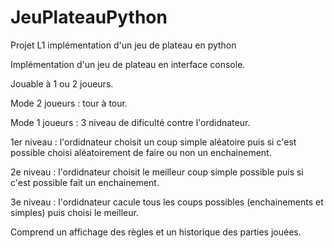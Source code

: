 # JeuPlateauPython
Projet L1 implémentation d'un jeu de plateau en python

Implémentation d'un jeu de plateau en interface console.

Jouable à 1 ou 2 joueurs.

Mode 2 joueurs : tour à tour.

Mode 1 joueurs : 3 niveau de dificulté contre l'ordidnateur.

  1er niveau : l'ordidnateur choisit un coup simple aléatoire puis si c'est possible choisi aléatoirement de faire ou non un enchainement.
  
  2e niveau : l'ordidnateur choisit le meilleur coup simple possible puis si c'est possible fait un enchainement.
  
  3e niveau : l'ordidnateur cacule tous les coups possibles (enchainements et simples) puis choisi le meilleur.


Comprend un affichage des règles et un historique des parties jouées.
